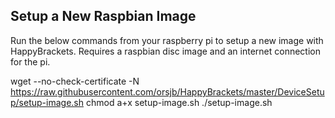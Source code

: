 ## Setup a New Raspbian Image ##

Run the below commands from your raspberry pi to setup a new image with HappyBrackets. Requires a raspbian disc image and an internet connection for the pi. 

wget --no-check-certificate -N https://raw.githubusercontent.com/orsjb/HappyBrackets/master/DeviceSetup/setup-image.sh
chmod a+x setup-image.sh
./setup-image.sh
